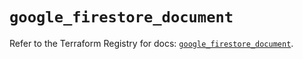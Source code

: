 # `google_firestore_document`

Refer to the Terraform Registry for docs: [`google_firestore_document`](https://registry.terraform.io/providers/hashicorp/google/6.28.0/docs/resources/firestore_document).
